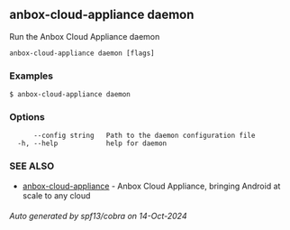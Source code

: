 ## anbox-cloud-appliance daemon

Run the Anbox Cloud Appliance daemon

```
anbox-cloud-appliance daemon [flags]
```

### Examples

```
$ anbox-cloud-appliance daemon
```

### Options

```
      --config string   Path to the daemon configuration file
  -h, --help            help for daemon
```

### SEE ALSO

* [anbox-cloud-appliance](anbox-cloud-appliance.md)	 - Anbox Cloud Appliance, bringing Android at scale to any cloud

###### Auto generated by spf13/cobra on 14-Oct-2024
